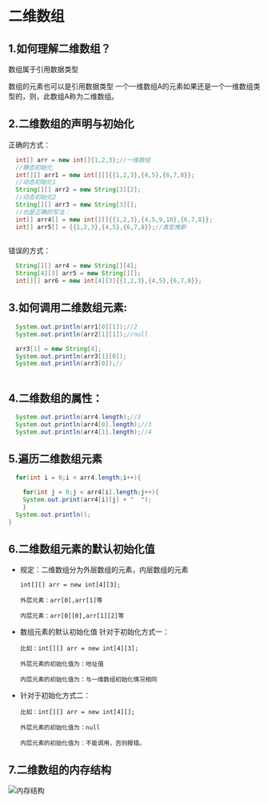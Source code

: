 # 二维数组
## 1.如何理解二维数组？
数组属于引用数据类型

数组的元素也可以是引用数据类型
一个一维数组A的元素如果还是一个一维数组类型的，则，此数组A称为二维数组。


## 2.二维数组的声明与初始化  

正确的方式：


```java
  int[] arr = new int[]{1,2,3};//一维数组
  //静态初始化
  int[][] arr1 = new int[][]{{1,2,3},{4,5},{6,7,8}};
  //动态初始化1
  String[][] arr2 = new String[3][2];
  //动态初始化2
  String[][] arr3 = new String[3][];
  //也是正确的写法：
  int[] arr4[] = new int[][]{{1,2,3},{4,5,9,10},{6,7,8}};
  int[] arr5[] = {{1,2,3},{4,5},{6,7,8}};//类型推断
    
```


错误的方式：
```java
  String[][] arr4 = new String[][4];
  String[4][3] arr5 = new String[][];
  int[][] arr6 = new int[4][3]{{1,2,3},{4,5},{6,7,8}};

```

## 3.如何调用二维数组元素:
```java
  System.out.println(arr1[0][1]);//2
  System.out.println(arr2[1][1]);//null

  arr3[1] = new String[4];
  System.out.println(arr3[1][0]);
  System.out.println(arr3[0]);//
  
```

## 4.二维数组的属性：
```java
  System.out.println(arr4.length);//3
  System.out.println(arr4[0].length);//3
  System.out.println(arr4[1].length);//4
```

## 5.遍历二维数组元素
```java
  for(int i = 0;i < arr4.length;i++){

    for(int j = 0;j < arr4[i].length;j++){
    System.out.print(arr4[i][j] + "  ");
    }
  System.out.println();
}
```		  


## 6.二维数组元素的默认初始化值
+ 规定：二维数组分为外层数组的元素，内层数组的元素

  ```int[][] arr = new int[4][3];```
  
  ```外层元素：arr[0],arr[1]等```
  
  ```内层元素：arr[0][0],arr[1][2]等```

+ 数组元素的默认初始化值 
针对于初始化方式一：

  ```比如：int[][] arr = new int[4][3];```

  ```外层元素的初始化值为：地址值```

  ```内层元素的初始化值为：与一维数组初始化情况相同```

+ 针对于初始化方式二：

  ```比如：int[][] arr = new int[4][];```

  ```外层元素的初始化值为：null```

  ```内层元素的初始化值为：不能调用，否则报错。```
  
## 7.二维数组的内存结构

![内存结构](../Chapter_3/img/ch3-3-1.png)
